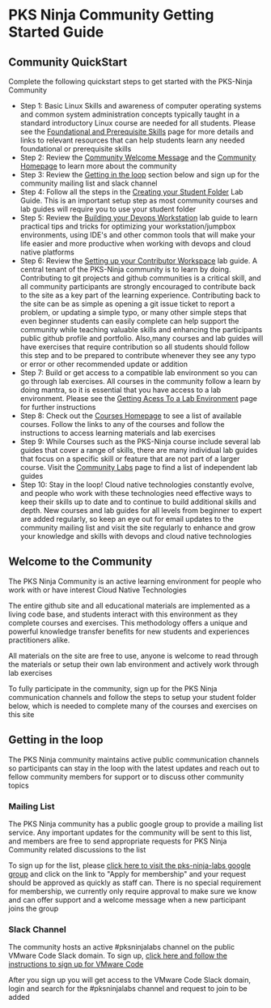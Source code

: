 # PKS Ninja Community Getting Started Guide

## Community QuickStart

Complete the following quickstart steps to get started with the PKS-Ninja Community

- Step 1: Basic Linux Skills and awareness of computer operating systems and common system administration concepts typically taught in a standard introductory Linux course are needed for all students. Please see the [Foundational and Prerequisite Skills]() page for more details and links to relevant resources that can help students learn any needed foundational or prerequisite skills
- Step 2: Review the [Community Welcome Message]() and the [Community Homepage](https://github.com/cna-tech/pks-ninja) to learn more about the community
- Step 3: Review the [Getting in the loop]() section below and sign up for the community mailing list and slack channel
- Step 4: Follow all the steps in the [Creating your Student Folder](https://github.com/CNA-Tech/PKS-Ninja/tree/master/LabGuides/CreateStudentFolder-SF6361) Lab Guide. This is an important setup step as most community courses and lab guides will require you to use your student folder
- Step 5: Review the [Building your Devops Workstation](https://github.com/CNA-Tech/PKS-Ninja/tree/master/LabGuides/DevopsWorkstation-DW5008) lab guide to learn practical tips and tricks for optimizing your workstation/jumpbox environments, using IDE's and other common tools that will make your life easier and more productive when working with devops and cloud native platforms
- Step 6: Review the [Setting up your Contributor Workspace](https://github.com/CNA-Tech/PKS-Ninja/tree/master/LabGuides/ContributorWorkspace-CW4267) lab guide. A central tenant of the PKS-Ninja community is to learn by doing. Contributing to git projects and github communities is a critical skill, and all community participants are strongly encouraged to contribute back to the site as a key part of the learning experience. Contributing back to the site can be as simple as opening a git issue ticket to report a problem, or updating a simple typo, or many other simple steps that even beginner students can easily complete can help support the community while teaching valuable skills and enhancing the participants public github profile and portfolio. Also,many courses and lab guides will have exercises that require contribution so all students should follow this step and to be prepared to contribute whenever they see any typo or error or other recommended update or addition
- Step 7: Build or get access to a compatible lab environment so you can go through lab exercises. All courses in the community follow a learn by doing mantra, so it is essential that you have access to a lab environment. Please see the [Getting Acess To a Lab Environment]() page for further instructions
- Step 8: Check out the [Courses Homepage](https://github.com/CNA-Tech/PKS-Ninja/tree/master/Courses) to see a list of available courses. Follow the links to any of the courses and follow the instructions to access learning materials and lab exercises
- Step 9: While Courses such as the PKS-Ninja course include several lab guides that cover a range of skills, there are many individual lab guides that focus on a specific skill or feature that are not part of a larger course. Visit the [Community Labs](https://github.com/CNA-Tech/PKS-Ninja/tree/master/Courses/CommunityLabs-CL7056) page to find a list of independent lab guides
- Step 10: Stay in the loop! Cloud native technologies constantly evolve, and people who work with these technologies need effective ways to keep their skills up to date and to continue to build additional skills and depth. New courses and lab guides for all levels from beginner to expert are added regularly, so keep an eye out for email updates to the community mailing list and visit the site regularly to enhance and grow your knowledge and skills with devops and cloud native technologies

## Welcome to the Community

The PKS Ninja Community is an active learning environment for people who work with or have interest Cloud Native Technologies

The entire github site and all educational materials are implemented as a living code base, and students interact with this environment as they complete courses and exercises. This methodology offers a unique and powerful knowledge transfer benefits for new students and experiences practitioners alike.  

All materials on the site are free to use, anyone is welcome to read through the materials or setup their own lab environment and actively work through lab exercises

To fully participate in the community, sign up for the PKS Ninja communication channels and follow the steps to setup your student folder below, which is needed to complete many of the courses and exercises on this site

## Getting in the loop

The PKS Ninja community maintains active public communication channels so participants can stay in the loop with the latest updates and reach out to fellow community members for support or to discuss other community topics

### Mailing List

The PKS Ninja community has a public google group to provide a mailing list service. Any important updates for the community will be sent to this list, and members are free to send appropriate requests for PKS Ninja Community related discussions to the list

To sign up for the list, please [click here to visit the pks-ninja-labs google group](https://groups.google.com/forum/#!forum/pks-ninja-labs) and click on the link to "Apply for membership" and your request should be approved as quickly as staff can. There is no special requirement for membership, we currently only require approval to make sure we know and can offer support and a welcome message when a new participant joins the group

### Slack Channel

The community hosts an active #pksninjalabs channel on the public VMware Code Slack domain. To sign up, [click here and follow the instructions to sign up for VMware Code](https://code.vmware.com/join)

After you sign up you will get access to the VMware Code Slack domain, login and search for the #pksninjalabs channel and request to join to be added
